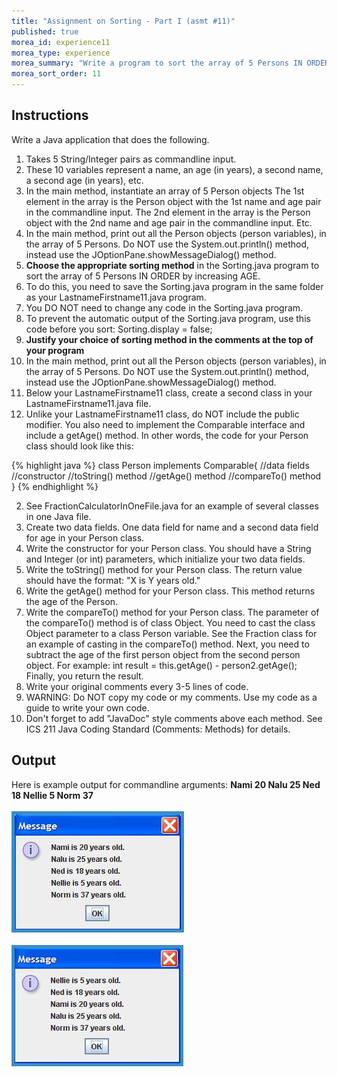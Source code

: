 ```yaml
---
title: "Assignment on Sorting - Part I (asmt #11)"
published: true
morea_id: experience11
morea_type: experience
morea_summary: "Write a program to sort the array of 5 Persons IN ORDER by increasing AGE"
morea_sort_order: 11
---
```


## Instructions

Write a Java application that does the following.

1. Takes 5 String/Integer pairs as commandline input.
1. These 10 variables represent a name, an age (in years), a second name, a second age (in years), etc.
1. In the main method, instantiate an array of 5 Person objects The 1st element in the array is the Person object with the 1st name and age pair in the commandline input. The 2nd element in the array is the Person object with the 2nd name and age pair in the commandline input. Etc.
1. In the main method, print out all the Person objects (person variables), in the array of 5 Persons. Do NOT use the System.out.println() method, instead use the JOptionPane.showMessageDialog() method.
1. <b>Choose the appropriate sorting method</b> in the Sorting.java program to sort the array of 5 Persons IN ORDER by increasing AGE.
1. To do this, you need to save the Sorting.java program in the same folder as your LastnameFirstname11.java program.
1. You DO NOT need to change any code in the Sorting.java program.
1. To prevent the automatic output of the Sorting.java program, use this code before you sort: Sorting.display = false;
1. <b>Justify your choice of sorting method in the comments at the top of your program</b>
1. In the main method, print out all the Person objects (person variables), in the array of 5 Persons. Do NOT use the System.out.println() method, instead use the JOptionPane.showMessageDialog() method.
1. Below your LastnameFirstname11 class, create a second class in your LastnameFirstname11.java file.
1. Unlike your LastnameFirstname11 class, do NOT include the public modifier. You also need to implement the Comparable interface and include a getAge() method. In other words, the code for your Person class should look like this:

{% highlight java %}
	class Person implements Comparable{
		//data fields
		//constructor
		//toString() method
		//getAge() method
		//compareTo() method
	}
{% endhighlight %}
	
2. See FractionCalculatorInOneFile.java for an example of several classes in one Java file.
2. Create two data fields. One data field for name and a second data field for age in your Person class.
2. Write the constructor for your Person class. You should have a String and Integer (or int) parameters, which initialize your two data fields.
2. Write the toString() method for your Person class. The return value should have the format: "X is Y years old."
2. Write the getAge() method for your Person class. This method returns the age of the Person.
2. Write the compareTo() method for your Person class. The parameter of the compareTo() method is of class Object. You need to cast the class Object parameter to a class Person variable. See the Fraction class for an example of casting in the compareTo() method. Next, you need to subtract the age of the first person object from the second person object. For example: int result = this.getAge() - person2.getAge(); Finally, you return the result.
2. Write your original comments every 3-5 lines of code.
2. WARNING: Do NOT copy my code or my comments. Use my code as a guide to write your own code.
2. Don't forget to add "JavaDoc" style comments above each method. See ICS 211 Java Coding Standard (Comments: Methods) for details.


## Output


<p>
	Here is example output for commandline arguments: <b>Nami 20 Nalu 25 Ned 18 Nellie 5 Norm 37</b>
<br />
	<br />
	<img style="border: #3c8dc5 solid 5px" src="sort-output1.jpg" alt="Names and ages in input order"  />
	<br />
  	<br />
	<img style="border: #3c8dc5 solid 5px" src="sort-output2.jpg" 
  	alt="Names and ages in order by increasing age"  />
<br />
</p>    